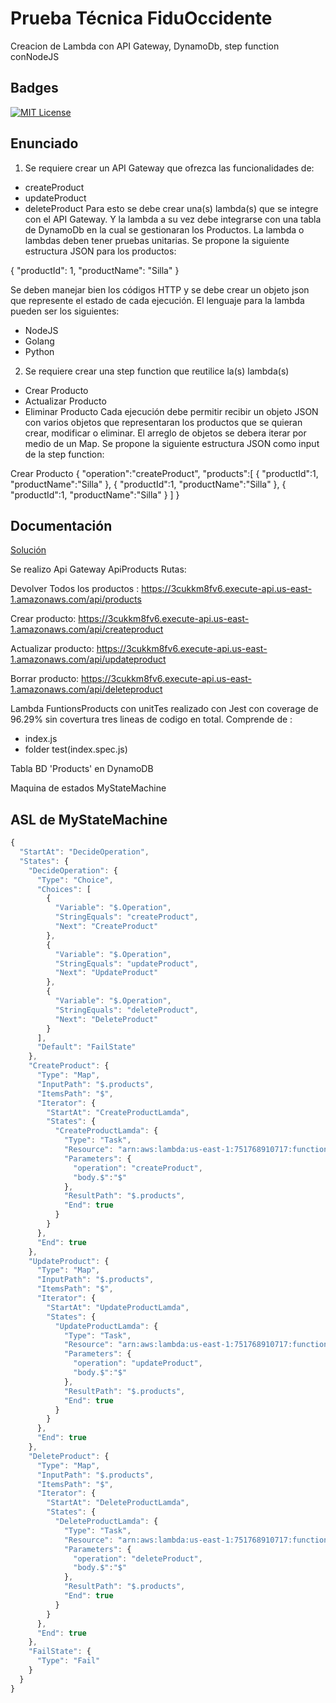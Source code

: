 # Prueba Técnica FiduOccidente
Creacion de Lambda con API Gateway,  DynamoDb, step function conNodeJS



## Badges
[![MIT License](https://img.shields.io/badge/License-MIT-green.svg)](https://choosealicense.com/licenses/mit/)
## Enunciado

1. Se requiere crear un API Gateway que ofrezca las funcionalidades de:
- createProduct
-  updateProduct
- deleteProduct
Para esto se debe crear una(s) lambda(s) que se integre con el API Gateway.
Y la lambda a su vez debe integrarse con una tabla de DynamoDb en la cual se gestionaran los Productos.
La lambda o lambdas deben tener pruebas unitarias.
Se propone la siguiente estructura JSON para los productos:

{
"productId": 1,
"productName": "Silla"
}

Se deben manejar bien los códigos HTTP y se debe crear un objeto json que represente el estado de cada
ejecución.
El lenguaje para la lambda pueden ser los siguientes:
- NodeJS
- Golang
- Python
2. Se requiere crear una step function que reutilice la(s) lambda(s)
- Crear Producto
- Actualizar Producto
- Eliminar Producto
Cada ejecución debe permitir recibir un objeto JSON con varios objetos que representaran
los productos que se quieran crear, modificar o eliminar. El arreglo de objetos se debera iterar
por medio de un Map.
Se propone la siguiente estructura JSON como input de la step function:

Crear Producto
{
 "operation":"createProduct",
 "products":[
 {
 "productId":1,
 "productName":"Silla"
 },
 {
 "productId":1,
 "productName":"Silla"
 },
 {
 "productId":1,
 "productName":"Silla"
 }
 ]
}

## Documentación

[Solución ](https://linktodocumentation)

Se realizo Api Gateway ApiProducts
Rutas: 

Devolver Todos los  productos : https://3cukkm8fv6.execute-api.us-east-1.amazonaws.com/api/products

Crear producto: https://3cukkm8fv6.execute-api.us-east-1.amazonaws.com/api/createproduct

Actualizar producto: https://3cukkm8fv6.execute-api.us-east-1.amazonaws.com/api/updateproduct

Borrar producto: https://3cukkm8fv6.execute-api.us-east-1.amazonaws.com/api/deleteproduct


Lambda FuntionsProducts  con unitTes realizado con Jest con coverage de 96.29% sin covertura tres lineas de codigo en total.
Comprende de :
- index.js
- folder test(index.spec.js)

Tabla BD 'Products'  en DynamoDB

Maquina de estados MyStateMachine


## ASL de MyStateMachine

```javascript
{
  "StartAt": "DecideOperation",
  "States": {
    "DecideOperation": {
      "Type": "Choice",
      "Choices": [
        {
          "Variable": "$.Operation",
          "StringEquals": "createProduct",
          "Next": "CreateProduct"
        },
        {
          "Variable": "$.Operation",
          "StringEquals": "updateProduct",
          "Next": "UpdateProduct"
        },
        {
          "Variable": "$.Operation",
          "StringEquals": "deleteProduct",
          "Next": "DeleteProduct"
        }
      ],
      "Default": "FailState"
    },
    "CreateProduct": {
      "Type": "Map",
      "InputPath": "$.products",
      "ItemsPath": "$",
      "Iterator": {
        "StartAt": "CreateProductLamda",
        "States": {
          "CreateProductLamda": {
            "Type": "Task",
            "Resource": "arn:aws:lambda:us-east-1:751768910717:function:FuntionsProducts",
            "Parameters": {
              "operation": "createProduct",
              "body.$":"$"
            },
            "ResultPath": "$.products",
            "End": true
          }
        }
      },
      "End": true
    },
    "UpdateProduct": {
      "Type": "Map",
      "InputPath": "$.products",
      "ItemsPath": "$",
      "Iterator": {
        "StartAt": "UpdateProductLamda",
        "States": {
          "UpdateProductLamda": {
            "Type": "Task",
            "Resource": "arn:aws:lambda:us-east-1:751768910717:function:FuntionsProducts",
            "Parameters": {
              "operation": "updateProduct",
              "body.$":"$"
            },
            "ResultPath": "$.products",
            "End": true
          }
        }
      },
      "End": true
    },
    "DeleteProduct": {
      "Type": "Map",
      "InputPath": "$.products",
      "ItemsPath": "$",
      "Iterator": {
        "StartAt": "DeleteProductLamda",
        "States": {
          "DeleteProductLamda": {
            "Type": "Task",
            "Resource": "arn:aws:lambda:us-east-1:751768910717:function:FuntionsProducts",
            "Parameters": {
              "operation": "deleteProduct",
              "body.$":"$"
            },
            "ResultPath": "$.products",
            "End": true
          }
        }
      },
      "End": true
    },
    "FailState": {
      "Type": "Fail"
    }
  }
}
```


